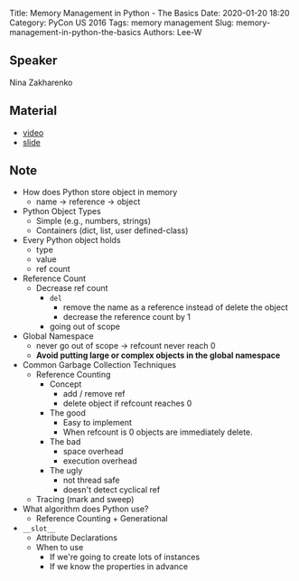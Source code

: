 Title: Memory Management in Python - The Basics
Date: 2020-01-20 18:20
Category: PyCon US 2016
Tags: memory management
Slug: memory-management-in-python-the-basics
Authors: Lee-W

## Speaker
Nina Zakharenko

## Material
* [video](https://www.youtube.com/watch?v=F6u5rhUQ6dU)
* [slide](https://speakerdeck.com/pycon2016/nina-zakharenko-memory-management-in-python-the-basics)

## Note
* How does Python store object in memory
    * name -> reference -> object
* Python Object Types
    * Simple (e.g., numbers, strings)
    * Containers (dict, list, user defined-class)
* Every Python object holds
    * type
    * value
    * ref count
* Reference Count
    * Decrease ref count
        * `del`
            * remove the name as a reference instead of delete the object
            * decrease the reference count by 1
        * going out of scope
* Global Namespace
    * never go out of scope → refcount never reach 0
    * **Avoid putting large or complex objects in the global namespace**
* Common Garbage Collection Techniques
    * Reference Counting
        * Concept
            * add / remove ref
            * delete object if refcount reaches 0
        * The good
            * Easy to implement
            * When refcount is 0 objects are immediately delete.
        * The bad
            * space overhead
            * execution overhead
        * The ugly
            * not thread safe
            * doesn't detect cyclical ref
    * Tracing (mark and sweep)
* What algorithm does Python use?
    * Reference Counting + Generational
* `__slot__`
    * Attribute Declarations
    * When to use
        * If we're going to create lots of instances
        * If we know the properties in advance

